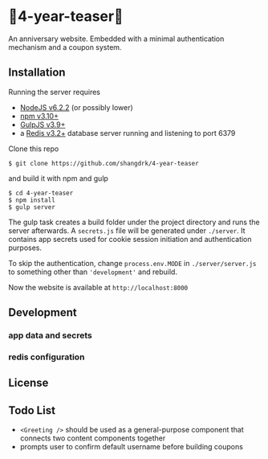 🎉4-year-teaser🎉
=================

An anniversary website. Embedded with a minimal authentication mechanism and a coupon system.

## Installation

Running the server requires
- [NodeJS v6.2.2](https://nodejs.org/) (or possibly lower)
- [npm v3.10+](https://www.npmjs.com/)
- [GulpJS v3.9+](https://github.com/gulpjs/gulp)
- a [Redis v3.2+](https://github.com/antirez/redis) database server running and listening to port 6379

Clone this repo
```
$ git clone https://github.com/shangdrk/4-year-teaser
```

and build it with npm and gulp
```
$ cd 4-year-teaser
$ npm install
$ gulp server
```

The gulp task creates a build folder under the project directory and runs the server afterwards.
A `secrets.js` file will be generated under `./server`. It contains app secrets used for cookie session initiation and authentication purposes.

To skip the authentication, change `process.env.MODE` in `./server/server.js` to something other than `'development'` and rebuild.

Now the website is available at `http://localhost:8000`

## Development

### app data and secrets

### redis configuration

## License

## Todo List
- `<Greeting />` should be used as a general-purpose component that connects two content components together
- prompts user to confirm default username before building coupons

